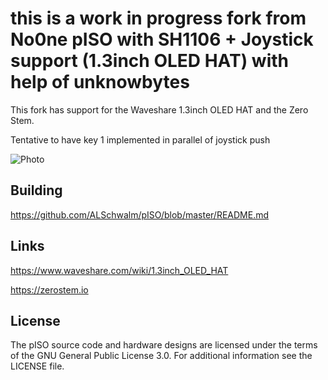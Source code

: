 this is a work in progress fork from No0ne pISO with SH1106 + Joystick support (1.3inch OLED HAT) with help of unknowbytes
======================================================

This fork has support for the Waveshare 1.3inch OLED HAT and the Zero Stem.

Tentative to have key 1 implemented in parallel of joystick push

![Photo](https://raw.githubusercontent.com/No0ne/pISO/master/assets/SH1106.jpg)

Building
--------
https://github.com/ALSchwalm/pISO/blob/master/README.md

Links
--------
https://www.waveshare.com/wiki/1.3inch_OLED_HAT

https://zerostem.io

License
-------

The pISO source code and hardware designs are licensed under the terms of the GNU General Public
License 3.0. For additional information see the LICENSE file.
